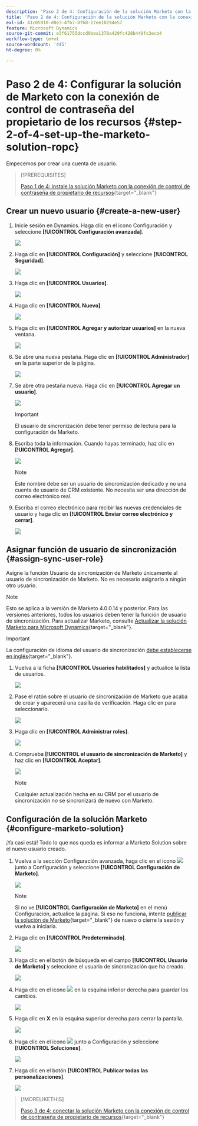 ```yaml
---
description: 'Paso 2 de 4: Configuración de la solución Marketo con la conexión de control de contraseña del propietario de los recursos - Documentos de Marketo - Documentación del producto'
title: 'Paso 2 de 4: Configuración de la solución Marketo con la conexión de control de contraseña del propietario de los recursos'
exl-id: 41c05910-d8e3-4fb7-8f68-17ee10294e57
feature: Microsoft Dynamics
source-git-commit: e3f61755dccd9bea1378a429fc428b440fc3ecb4
workflow-type: tm+mt
source-wordcount: '445'
ht-degree: 0%

---
```


# Paso 2 de 4: Configurar la solución de Marketo con la conexión de control de contraseña del propietario de los recursos {#step-2-of-4-set-up-the-marketo-solution-ropc}

Empecemos por crear una cuenta de usuario.

>[!PREREQUISITES]
>
>[Paso 1 de 4: instale la solución Marketo con la conexión de control de contraseña de propietario de recursos](/help/marketo/product-docs/crm-sync/microsoft-dynamics-sync/sync-setup/microsoft-dynamics-365-with-ropc-connection/step-1-of-4-install.md){target="_blank"}

## Crear un nuevo usuario {#create-a-new-user}

1. Inicie sesión en Dynamics. Haga clic en el icono Configuración y seleccione **[!UICONTROL Configuración avanzada]**.

   ![](assets/one.png)

1. Haga clic en **[!UICONTROL Configuración]** y seleccione **[!UICONTROL Seguridad]**.

   ![](assets/two.png)

1. Haga clic en **[!UICONTROL Usuarios]**.

   ![](assets/three.png)

1. Haga clic en **[!UICONTROL Nuevo]**.

   ![](assets/four.png)

1. Haga clic en **[!UICONTROL Agregar y autorizar usuarios]** en la nueva ventana.

   ![](assets/five.png)

1. Se abre una nueva pestaña. Haga clic en **[!UICONTROL Administrador]** en la parte superior de la página.

   ![](assets/six.png)

1. Se abre otra pestaña nueva. Haga clic en **[!UICONTROL Agregar un usuario]**.

   ![](assets/seven.png)

   >[!IMPORTANT]
   >
   >El usuario de sincronización debe tener permiso de lectura para la configuración de Marketo.

1. Escriba toda la información. Cuando hayas terminado, haz clic en **[!UICONTROL Agregar]**.

   ![](assets/eight.png)

   >[!NOTE]
   >
   >Este nombre debe ser un usuario de sincronización dedicado y no una cuenta de usuario de CRM existente. No necesita ser una dirección de correo electrónico real.

1. Escriba el correo electrónico para recibir las nuevas credenciales de usuario y haga clic en **[!UICONTROL Enviar correo electrónico y cerrar]**.

   ![](assets/nine.png)

## Asignar función de usuario de sincronización {#assign-sync-user-role}

Asigne la función Usuario de sincronización de Marketo únicamente al usuario de sincronización de Marketo. No es necesario asignarlo a ningún otro usuario.

>[!NOTE]
>
>Esto se aplica a la versión de Marketo 4.0.0.14 y posterior. Para las versiones anteriores, todos los usuarios deben tener la función de usuario de sincronización. Para actualizar Marketo, consulte [Actualizar la solución Marketo para Microsoft Dynamics](/help/marketo/product-docs/crm-sync/microsoft-dynamics-sync/sync-setup/update-the-marketo-solution-for-microsoft-dynamics.md){target="_blank"}.

>[!IMPORTANT]
>
>La configuración de idioma del usuario de sincronización [ debe establecerse en inglés](https://learn.microsoft.com/en-us/power-platform/admin/enable-languages){target="_blank"}.

1. Vuelva a la ficha **[!UICONTROL Usuarios habilitados]** y actualice la lista de usuarios.

   ![](assets/ten.png)

1. Pase el ratón sobre el usuario de sincronización de Marketo que acaba de crear y aparecerá una casilla de verificación. Haga clic en para seleccionarlo.

   ![](assets/eleven.png)

1. Haga clic en **[!UICONTROL Administrar roles]**.

   ![](assets/twelve.png)

1. Comprueba **[!UICONTROL el usuario de sincronización de Marketo]** y haz clic en **[!UICONTROL Aceptar]**.

   ![](assets/thirteen.png)

   >[!NOTE]
   >
   >Cualquier actualización hecha en su CRM por el usuario de sincronización _no_ se sincronizará de nuevo con Marketo.

## Configuración de la solución Marketo {#configure-marketo-solution}

¡Ya casi está! Todo lo que nos queda es informar a Marketo Solution sobre el nuevo usuario creado.

1. Vuelva a la sección Configuración avanzada, haga clic en el icono ![](assets/image2015-5-13-15-3a49-3a19.png) junto a Configuración y seleccione **[!UICONTROL Configuración de Marketo]**.

   ![](assets/fourteen.png)

   >[!NOTE]
   >
   >Si no ve **[!UICONTROL Configuración de Marketo]** en el menú Configuración, actualice la página. Si eso no funciona, intente [publicar la solución de Marketo](/help/marketo/product-docs/crm-sync/microsoft-dynamics-sync/sync-setup/microsoft-dynamics-365-with-ropc-connection/step-1-of-4-install.md){target="_blank"} de nuevo o cierre la sesión y vuelva a iniciarla.

1. Haga clic en **[!UICONTROL Predeterminado]**.

   ![](assets/fifteen.png)

1. Haga clic en el botón de búsqueda en el campo **[!UICONTROL Usuario de Marketo]** y seleccione el usuario de sincronización que ha creado.

   ![](assets/sixteen.png)

1. Haga clic en el icono ![](assets/image2015-3-13-15-3a10-3a11.png) en la esquina inferior derecha para guardar los cambios.

   ![](assets/image2015-3-13-15-3a3-3a3.png)

1. Haga clic en **X** en la esquina superior derecha para cerrar la pantalla.

   ![](assets/seventeen.png)

1. Haga clic en el icono ![](assets/image2015-5-13-15-3a49-3a19-1.png) junto a Configuración y seleccione **[!UICONTROL Soluciones]**.

   ![](assets/eighteen.png)

1. Haga clic en el botón **[!UICONTROL Publicar todas las personalizaciones]**.

   ![](assets/nineteen.png)

>[!MORELIKETHIS]
>
>[Paso 3 de 4: conectar la solución Marketo con la conexión de control de contraseña de propietario de recursos](/help/marketo/product-docs/crm-sync/microsoft-dynamics-sync/sync-setup/microsoft-dynamics-365-with-ropc-connection/step-3-of-4-set-up.md){target="_blank"}
